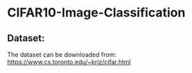 # CIFAR10-Image-Classification

## Dataset:
The dataset can be downloaded from: https://www.cs.toronto.edu/~kriz/cifar.html
